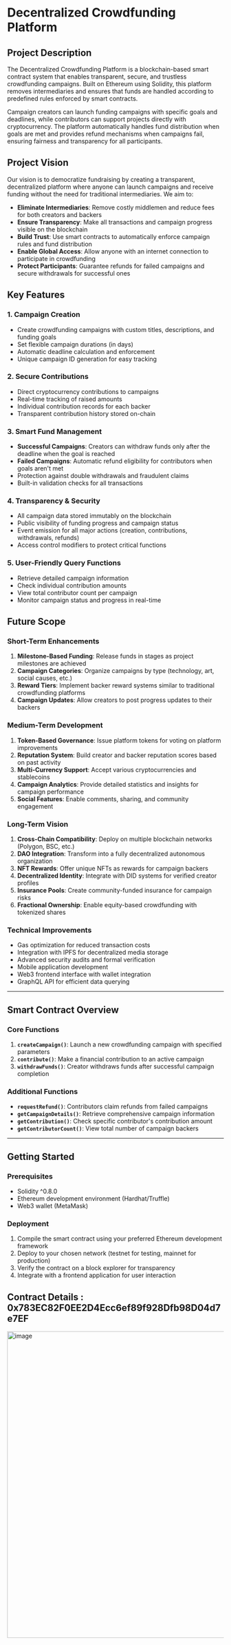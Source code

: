 # Decentralized Crowdfunding Platform

## Project Description

The Decentralized Crowdfunding Platform is a blockchain-based smart contract system that enables transparent, secure, and trustless crowdfunding campaigns. Built on Ethereum using Solidity, this platform removes intermediaries and ensures that funds are handled according to predefined rules enforced by smart contracts.

Campaign creators can launch funding campaigns with specific goals and deadlines, while contributors can support projects directly with cryptocurrency. The platform automatically handles fund distribution when goals are met and provides refund mechanisms when campaigns fail, ensuring fairness and transparency for all participants.

## Project Vision

Our vision is to democratize fundraising by creating a transparent, decentralized platform where anyone can launch campaigns and receive funding without the need for traditional intermediaries. We aim to:

- **Eliminate Intermediaries**: Remove costly middlemen and reduce fees for both creators and backers
- **Ensure Transparency**: Make all transactions and campaign progress visible on the blockchain
- **Build Trust**: Use smart contracts to automatically enforce campaign rules and fund distribution
- **Enable Global Access**: Allow anyone with an internet connection to participate in crowdfunding
- **Protect Participants**: Guarantee refunds for failed campaigns and secure withdrawals for successful ones

## Key Features

### 1. **Campaign Creation**
- Create crowdfunding campaigns with custom titles, descriptions, and funding goals
- Set flexible campaign durations (in days)
- Automatic deadline calculation and enforcement
- Unique campaign ID generation for easy tracking

### 2. **Secure Contributions**
- Direct cryptocurrency contributions to campaigns
- Real-time tracking of raised amounts
- Individual contribution records for each backer
- Transparent contribution history stored on-chain

### 3. **Smart Fund Management**
- **Successful Campaigns**: Creators can withdraw funds only after the deadline when the goal is reached
- **Failed Campaigns**: Automatic refund eligibility for contributors when goals aren't met
- Protection against double withdrawals and fraudulent claims
- Built-in validation checks for all transactions

### 4. **Transparency & Security**
- All campaign data stored immutably on the blockchain
- Public visibility of funding progress and campaign status
- Event emission for all major actions (creation, contributions, withdrawals, refunds)
- Access control modifiers to protect critical functions

### 5. **User-Friendly Query Functions**
- Retrieve detailed campaign information
- Check individual contribution amounts
- View total contributor count per campaign
- Monitor campaign status and progress in real-time

## Future Scope

### Short-Term Enhancements
1. **Milestone-Based Funding**: Release funds in stages as project milestones are achieved
2. **Campaign Categories**: Organize campaigns by type (technology, art, social causes, etc.)
3. **Reward Tiers**: Implement backer reward systems similar to traditional crowdfunding platforms
4. **Campaign Updates**: Allow creators to post progress updates to their backers

### Medium-Term Development
1. **Token-Based Governance**: Issue platform tokens for voting on platform improvements
2. **Reputation System**: Build creator and backer reputation scores based on past activity
3. **Multi-Currency Support**: Accept various cryptocurrencies and stablecoins
4. **Campaign Analytics**: Provide detailed statistics and insights for campaign performance
5. **Social Features**: Enable comments, sharing, and community engagement

### Long-Term Vision
1. **Cross-Chain Compatibility**: Deploy on multiple blockchain networks (Polygon, BSC, etc.)
2. **DAO Integration**: Transform into a fully decentralized autonomous organization
3. **NFT Rewards**: Offer unique NFTs as rewards for campaign backers
4. **Decentralized Identity**: Integrate with DID systems for verified creator profiles
5. **Insurance Pools**: Create community-funded insurance for campaign risks
6. **Fractional Ownership**: Enable equity-based crowdfunding with tokenized shares

### Technical Improvements
- Gas optimization for reduced transaction costs
- Integration with IPFS for decentralized media storage
- Advanced security audits and formal verification
- Mobile application development
- Web3 frontend interface with wallet integration
- GraphQL API for efficient data querying

---

## Smart Contract Overview

### Core Functions

1. **`createCampaign()`**: Launch a new crowdfunding campaign with specified parameters
2. **`contribute()`**: Make a financial contribution to an active campaign
3. **`withdrawFunds()`**: Creator withdraws funds after successful campaign completion

### Additional Functions

- **`requestRefund()`**: Contributors claim refunds from failed campaigns
- **`getCampaignDetails()`**: Retrieve comprehensive campaign information
- **`getContribution()`**: Check specific contributor's contribution amount
- **`getContributorCount()`**: View total number of campaign backers

---

## Getting Started

### Prerequisites
- Solidity ^0.8.0
- Ethereum development environment (Hardhat/Truffle)
- Web3 wallet (MetaMask)

### Deployment
1. Compile the smart contract using your preferred Ethereum development framework
2. Deploy to your chosen network (testnet for testing, mainnet for production)
3. Verify the contract on a block explorer for transparency
4. Integrate with a frontend application for user interaction

## Contract Details : 0x783EC82F0EE2D4Ecc6ef89f928Dfb98D04d7e7EF
<img width="1446" height="712" alt="image" src="https://github.com/user-attachments/assets/ff691c78-25c9-4f50-a1cf-b96583f2882f" />
